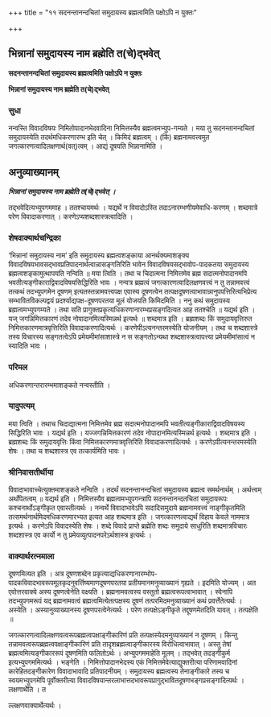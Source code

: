 +++
title = "११ सदनन्तानन्दचितां समुदायस्य ब्रह्मत्वमिति पक्षोऽपि न युक्तः"

+++


## भिन्नानां समुदायस्य नाम ब्रह्मेति त(चे)द्भवेत्

**सदनन्तानन्दचितां समुदायस्य ब्रह्मत्वमिति पक्षोऽपि न युक्तः**

**भिन्नानां समुदायस्य नाम ब्रह्मेति त(चे)द्भवेत्**

### **सुधा**

नन्वस्ति विवादविषयः निमितोपादानभेदवादिना निमित्तस्यैव ब्रह्मत्वमभ्युप-गम्यते । मया तु सदनन्तानन्दचितां समुदायस्येति तदर्थमधिकरणारम्भ इति चेत् । किमिदं ब्रह्मत्वम् । (किं) ब्रह्मनामवत्त्वमुत जगत्कारणत्वादिलक्षणार्थ(वत्)त्वम् । आद्यं दूषयति भिन्नानामिति ।

## **अनुव्याख्यानम्**

***भिन्नानां समुदायस्य नाम ब्रह्मेति त(चे)द्भवेत् ।***

तद्भवेदित्यभ्युपगममाह । ततश्चायमर्थः । यद्यर्थे न विवादोऽस्ति तदाऽनारम्भणीयमेवाधि-करणम् । शब्दमात्रे परेण विवादाकरणात् । करणेऽप्यशब्दशास्त्रत्वादिति ।

### **शेषवाक्यार्थचन्द्रिका**

‘भिन्नानां समुदायस्य नाम’ इति समुदायस्य ब्रह्मत्वशङ्काया आनर्थक्यमाशङ्क्य विवादविषयभावसद्भावप्रतिपादनार्थत्वान्नासङ्गतिरिति भावेन विवादविषयसद्भावोप-पादकतया समुदायस्य ब्रह्मत्वशङ्कामुत्थापयति नन्विति ॥ मया त्विति । तथा च चिदात्मना निमित्तमेव ब्रह्म सदात्मनोपादानमपि भवतीत्यङ्गीकाराद्विवादविषयसिद्धिरिति भावः । नन्वत्र ब्रह्मत्वं जगत्कारणत्वादिलक्षणवत्त्वं न तु तन्नामवत्त्वं तत्कथं तदभ्युपगमेन दूषणम् इत्यतस्तन्नामवत्त्वपक्ष एवास्य दूषणत्वेन तत्पक्षदूषणत्वाभावान्नानुपपत्तिरित्यभिप्रेत्य सम्भावितविकल्पद्वयं प्रदर्श्याद्यपक्ष-दूषणपरतया मूलं योजयति किमिदमिति । ननु कथं समुदायस्य ब्रह्मत्वमभ्युपगम्यते । तथा सति प्रागुक्तप्रकृत्यधिकरणानारम्भप्रसङ्गदित्यत आह ततश्चेति ॥ यद्यर्थ इति । यज् जगन्निमित्तकारणं तदेव नोपादानमित्यस्मिन्नर्थ इत्यर्थः ॥ शब्दमात्र इति । ब्रह्मशब्दः किं समुदायवृत्तिरुत निमित्तकारणमात्रवृत्तिरिति विवादाकरणादित्यर्थः । करणेपीऽत्यनन्तरमस्येति योजनीयम् । तथा च शब्दशास्त्रे तस्य विचारस्य सङ्गतत्वेऽपि प्रमेयमीमांसाशास्त्रे न स सङ्गतोऽन्यथा शब्दशास्त्रत्वापत्त्या प्रमेयमीमांसात्वं न स्यादिति भावः ।

### **परिमल**

अधिकरणान्तरारम्भमाशङ्कते नन्वस्तीति ।

### **यादुपत्यम्**

मया त्विति । तथाच चिदाद्यात्मना निमित्तमेव ब्रह्म सदात्मनोपादानमपि भवतीत्यङ्गीकाराद्विवादविषयस्य सिद्धिरिति भावः । यद्यर्थ इति । यज्जगन्निमित्तकारणं तदेव नोपादानमित्यस्मिन्नर्थ इत्यर्थः । शब्दमात्र इति । ब्रह्मशब्दः किं समुदायवृत्तिः किंवा निमित्तकारणमात्रवृत्तिरिति विवादाकरणादित्यर्थः । करणेऽपीत्यनन्तरमस्येति शेषः । तथा च शब्दशास्त्र एव तत्कार्यमिति भावः ।

### **श्रीनिवासतीर्थीया**

विवादाभावाच्चेत्युक्तमाशङ्कते नन्विति । तदर्थं सदनन्तानन्दचितां समुदायस्य ब्रह्मत्व समर्थनार्थम् । अर्थत्त्वम् अर्थोपेतत्वम् ॥ यद्यर्थ इति । निमित्तस्यैव ब्रह्मत्वमभ्युपगन्त्रापि सदनन्तानन्दतचितां समुदायरूपः कश्चनार्थोऽङ्गीकृत एवास्तीत्यर्थः । नन्वर्थे विवादाभावेऽपि सदादिसमुदाये ब्रह्मनामवत्त्वं नाङ्गीकृतमिति तत्समर्थनार्थमिदमधिकरणमारभ्यत इत्यत आह शब्दमात्र इति । जगत्कारणत्वाद्यर्थं विहाय केवले नाममात्र इत्यर्थः । करणेऽपि विवादस्येति शेषः । शब्दे विवादे प्राप्ते ब्रह्मेति शब्दः समुदाये साधुरिति शब्दमात्रविचारः शब्दशास्त्र एव कार्यो न तु प्रमेयव्युत्पादनपरेऽर्थशास्त्र इत्यर्थः ।

### **वाक्यार्थरत्नमाला**

दूषणमित्यत इति । अत्र दूषणशब्देन प्रकृत्याद्यधिकरणानारम्भोप- पादकविवादभावरूपमूलकृदनुवर्त्तिष्यमाणदूषणपरतया प्रतीयमानमनुव्याख्यानं गृह्यते । इदमिति योज्यम् । अत एवोत्तरवाक्ये अस्य दूषणत्वेनेति वक्ष्यति । ब्रह्मनामवत्वस्य वस्तुतो ब्रह्मत्वरूपत्वाभावात् । स्वेनापि तदभ्युपगमरूपं यद् ब्रह्मनामवत्वं ब्रह्मत्वमित्येतत्पक्षस्य दूषणं तत्परमिदमनुव्याख्यानं कथं प्रवर्त्तेतेत्यर्थः । अस्येति । अस्यानुव्याख्यानस्य दूषणपरत्वेनेत्यर्थः । परेण तत्पक्षेऽङ्गीकृते तद्दूषणमेतदिति यावत् । तत्पक्षेति ॥

जगत्कारणत्वादिलक्षणवत्वरूपब्रह्मत्वपक्षाङ्गीकारिणं प्रति तत्पक्षस्येदमनुव्याख्यानं न दूषणम् । किन्तु तन्नामवत्वरूपब्रह्मत्वपक्षाङ्गीकारिणं प्रति तादृशब्रह्मत्वाङ्गीकारस्य विरोधित्वाभावात् । अस्तु तेषां ब्रह्मत्वमित्यङ्गीकाररूपं दूषणमिति फलितोऽर्थः । अभ्युपगममाहेति मूलम् । तद्भवेत् तदङ्गीकुर्म इत्यभ्युपगममित्यर्थः । भङ्गेति । निमित्तोपादानभेदस्य एकं निमित्तमेवेत्याद्युक्तरीत्या परिणामवादिनां कारेहितदङ्गीकारेण विवादाभावादि प्रतिपादनीयम् । समुदायस्य ब्रह्मत्वस्य तेनाङ्गीकारे तस्य च स्वयमभ्युपगमेपि पूर्वोक्तरीत्या विवादविषयान्तरलाभात्तदभावरूपप्रागुद्भावितदूषणभङ्गप्रसङ्गादित्यर्थः । लक्षणार्थेति । त

ल्लक्षणवाक्यार्थेत्यर्थः ।

